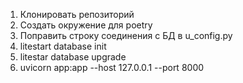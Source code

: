 1. Клонировать репозиторий
2. Создать окружение для poetry
3. Поправить строку соединения с БД в u_config.py
4. litestart database init
5. litestar database upgrade
6. uvicorn app:app --host 127.0.0.1 --port 8000
